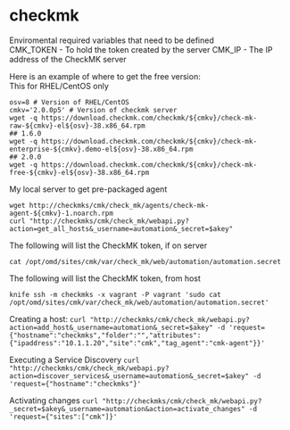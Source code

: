 # checkmk

Enviromental required variables that need to be defined<br/>
  CMK_TOKEN - To hold the token created by the server
  CMK_IP - The IP address of the CheckMK server

Here is an example of where to get the free version:<br />
This for RHEL/CentOS only<br />
```
osv=8 # Version of RHEL/CentOS
cmkv='2.0.0p5' # Version of checkmk server
wget -q https://download.checkmk.com/checkmk/${cmkv}/check-mk-raw-${cmkv}-el${osv}-38.x86_64.rpm
## 1.6.0
wget -q https://download.checkmk.com/checkmk/${cmkv}/check-mk-enterprise-${cmkv}.demo-el${osv}-38.x86_64.rpm
## 2.0.0
wget -q https://download.checkmk.com/checkmk/${cmkv}/check-mk-free-${cmkv}-el${osv}-38.x86_64.rpm
```

My local server to get pre-packaged agent
```
wget http://checkmks/cmk/check_mk/agents/check-mk-agent-${cmkv}-1.noarch.rpm
curl "http://checkmks/cmk/check_mk/webapi.py?action=get_all_hosts&_username=automation&_secret=$akey"
```

The following will list the CheckMK token, if on server
```
cat /opt/omd/sites/cmk/var/check_mk/web/automation/automation.secret
```

The following will list the CheckMK token, from host
```
knife ssh -m checkmks -x vagrant -P vagrant 'sudo cat /opt/omd/sites/cmk/var/check_mk/web/automation/automation.secret'
```

Creating a host:
`curl "http://checkmks/cmk/check_mk/webapi.py?action=add_host&_username=automation&_secret=$akey" -d 'request={"hostname":"checkmks","folder":"","attributes":{"ipaddress":"10.1.1.20","site":"cmk","tag_agent":"cmk-agent"}}'`

Executing a Service Discovery
`curl "http://checkmks/cmk/check_mk/webapi.py?action=discover_services&_username=automation&_secret=$akey" -d 'request={"hostname":"checkmks"}'`

Activating changes
`curl "http://checkmks/cmk/check_mk/webapi.py?_secret=$akey&_username=automation&action=activate_changes" -d 'request={"sites":["cmk"]}'`
